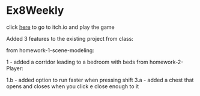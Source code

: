 # Ex8Weekly

click [here](https://daniel-matan.itch.io/ex8-weekly) to go to itch.io and play the game

Added 3 features to the existing project from class:

from homework-1-scene-modeling:

1 - added a corridor leading to a bedroom with beds​
from homework-2-Player:

1.b - added option to run faster when pressing shift
3.a - added a chest that opens and closes when you click e close enough to it
